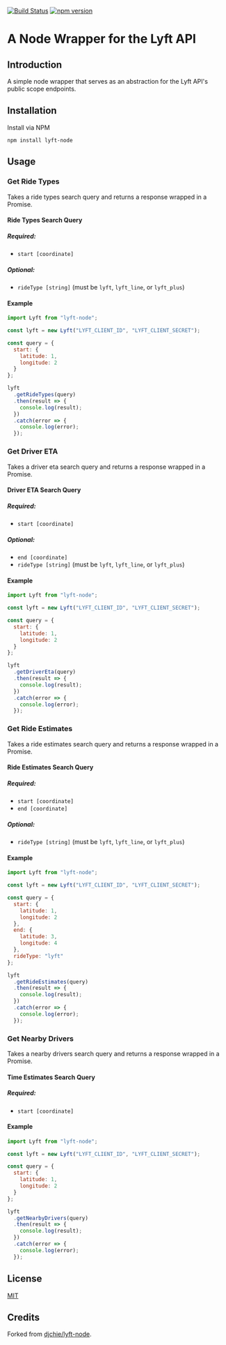 [![Build Status](https://travis-ci.org/bschlenk/node-lyft-client.svg?branch=master)](https://travis-ci.org/bschlenk/node-lyft-client)
[![npm version](https://badge.fury.io/js/node-lyft-client.svg)](https://badge.fury.io/js/node-lyft-client)

# A Node Wrapper for the Lyft API

## Introduction

A simple node wrapper that serves as an abstraction for the Lyft API's public scope endpoints.

## Installation

Install via NPM

```
npm install lyft-node
```

## Usage

### Get Ride Types

Takes a ride types search query and returns a response wrapped in a Promise.

#### Ride Types Search Query

##### Required:

- `start [coordinate]`

##### Optional:

- `rideType [string]` (must be `lyft`, `lyft_line`, or `lyft_plus`)

#### Example

```javascript
import Lyft from "lyft-node";

const lyft = new Lyft("LYFT_CLIENT_ID", "LYFT_CLIENT_SECRET");

const query = {
  start: {
    latitude: 1,
    longitude: 2
  }
};

lyft
  .getRideTypes(query)
  .then(result => {
    console.log(result);
  })
  .catch(error => {
    console.log(error);
  });
```

### Get Driver ETA

Takes a driver eta search query and returns a response wrapped in a Promise.

#### Driver ETA Search Query

##### Required:

- `start [coordinate]`

##### Optional:

- `end [coordinate]`
- `rideType [string]` (must be `lyft`, `lyft_line`, or `lyft_plus`)

#### Example

```javascript
import Lyft from "lyft-node";

const lyft = new Lyft("LYFT_CLIENT_ID", "LYFT_CLIENT_SECRET");

const query = {
  start: {
    latitude: 1,
    longitude: 2
  }
};

lyft
  .getDriverEta(query)
  .then(result => {
    console.log(result);
  })
  .catch(error => {
    console.log(error);
  });
```

### Get Ride Estimates

Takes a ride estimates search query and returns a response wrapped in a Promise.

#### Ride Estimates Search Query

##### Required:

- `start [coordinate]`
- `end [coordinate]`

##### Optional:

- `rideType [string]` (must be `lyft`, `lyft_line`, or `lyft_plus`)

#### Example

```javascript
import Lyft from "lyft-node";

const lyft = new Lyft("LYFT_CLIENT_ID", "LYFT_CLIENT_SECRET");

const query = {
  start: {
    latitude: 1,
    longitude: 2
  },
  end: {
    latitude: 3,
    longitude: 4
  },
  rideType: "lyft"
};

lyft
  .getRideEstimates(query)
  .then(result => {
    console.log(result);
  })
  .catch(error => {
    console.log(error);
  });
```

### Get Nearby Drivers

Takes a nearby drivers search query and returns a response wrapped in a Promise.

#### Time Estimates Search Query

##### Required:

- `start [coordinate]`

#### Example

```javascript
import Lyft from "lyft-node";

const lyft = new Lyft("LYFT_CLIENT_ID", "LYFT_CLIENT_SECRET");

const query = {
  start: {
    latitude: 1,
    longitude: 2
  }
};

lyft
  .getNearbyDrivers(query)
  .then(result => {
    console.log(result);
  })
  .catch(error => {
    console.log(error);
  });
```

## License

[MIT](LICENSE.md)

## Credits

Forked from [djchie/lyft-node](https://github.com/djchie/lyft-node).
